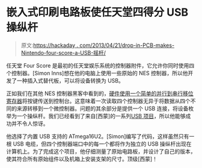 # 嵌入式印刷电路板使任天堂四得分 USB 操纵杆

> 原文:[https://hackaday . com/2013/04/21/drop-in-PCB-makes-Nintendo-four-score-a-USB-摇杆/](https://hackaday.com/2013/04/21/drop-in-pcb-makes-nintendo-four-score-a-usb-joystick/)

任天堂 Four Score 是最初的任天堂娱乐系统的控制器附件，它允许你同时使用四个控制器。[Simon Inns]想在他的电脑上使用一些原始的 NES 控制器，所以他开发了一种插入式替代板，可以将设备转换为 USB。

正如我们在其他 NES 控制器黑客中看到的，[硬件使用一个简单的并行到串行移位寄存器](http://hackaday.com/2010/12/24/gaming-on-an-ibm-xt-using-an-nes-controller/)将按键传送到控制台。这意味着一次读取四个控制器无异于将数据从四个不同的来源转移到一个微控制器。问题的其余部分是提供一个 USB 连接，将设备枚举为一个操纵杆。我们已经看到了来自[西蒙]的一系列[USB 项目](http://hackaday.com/2011/10/31/do-you-know-what-youre-doing-when-integrating-pc-side-apps-with-usb-microcontrollers/)，所以他能够成功并不令人惊讶。

他选择了内置 USB 支持的 ATmega16U2。[Simon]编写了代码，这样虽然只有一根 USB 电缆，但四个控制器端口中的每一个都将作为独立的 USB 操纵杆出现在计算机上。为了完成这个项目，他仔细测量了原始电路板，并设计了自己的版本，使其符合所有原始组件以及机箱上安装支架的尺寸。顶级[西蒙]！